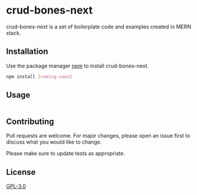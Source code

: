 # crud-bones-next

crud-bones-next is a set of boilerplate code and examples created in MERN stack.

## Installation

Use the package manager [npm](https://#) to install crud-bones-next.

```bash
npm install [coming-soon]
```

## Usage

```javascript

```

## Contributing

Pull requests are welcome. For major changes, please open an issue first
to discuss what you would like to change.

Please make sure to update tests as appropriate.

## License

[GPL-3.0](https://choosealicense.com/licenses/gpl-3.0/)